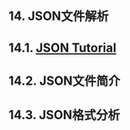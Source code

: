 ## 14. JSON文件解析<br>

## 14.1. [JSON Tutorial](https://github.com/miloyip/json-tutorial)<br>

## 14.2. JSON文件简介<br>

## 14.3. JSON格式分析<br>
